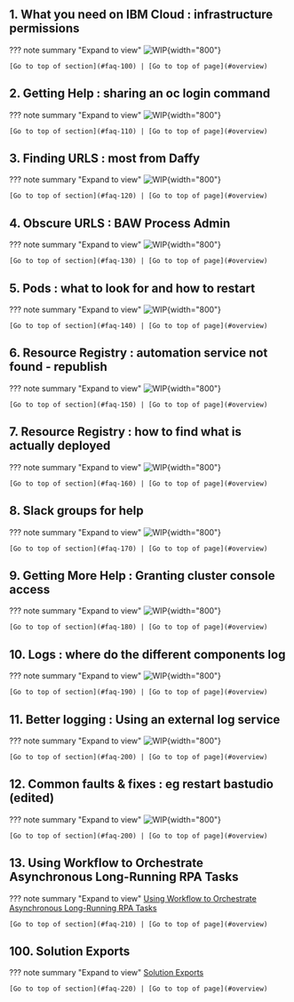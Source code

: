 
## 1. What you need on IBM Cloud : infrastructure permissions
<a name="faq-100"></a>
??? note summary "Expand to view"
    ![WIP](../src/images/wip2.jpg){width="800"}     

    [Go to top of section](#faq-100) | [Go to top of page](#overview)

## 2. Getting Help : sharing an oc login command
<a name="faq-110"></a>
??? note summary "Expand to view"
    ![WIP](../src/images/wip2.jpg){width="800"}     
    
    [Go to top of section](#faq-110) | [Go to top of page](#overview)

## 3. Finding URLS : most from Daffy
<a name="faq-120"></a>
??? note summary "Expand to view"
    ![WIP](../src/images/wip2.jpg){width="800"}     
     
    [Go to top of section](#faq-120) | [Go to top of page](#overview)

## 4. Obscure URLS : BAW Process Admin
<a name="faq-130"></a>
??? note summary "Expand to view"
    ![WIP](../src/images/wip2.jpg){width="800"}     
         
    [Go to top of section](#faq-130) | [Go to top of page](#overview)

## 5. Pods : what to look for and how to restart
<a name="faq-140"></a>
??? note summary "Expand to view"
    ![WIP](../src/images/wip2.jpg){width="800"}     
         
    [Go to top of section](#faq-140) | [Go to top of page](#overview)

## 6. Resource Registry : automation service not found - republish
<a name="faq-150"></a>
??? note summary "Expand to view"
    ![WIP](../src/images/wip2.jpg){width="800"}     
         
    [Go to top of section](#faq-150) | [Go to top of page](#overview)

## 7. Resource Registry : how to find what is actually deployed
<a name="faq-160"></a>
??? note summary "Expand to view"
    ![WIP](../src/images/wip2.jpg){width="800"}     
     
    [Go to top of section](#faq-160) | [Go to top of page](#overview)

## 8. Slack groups for help
<a name="faq-170"></a>
??? note summary "Expand to view"
    ![WIP](../src/images/wip2.jpg){width="800"}     
     
    [Go to top of section](#faq-170) | [Go to top of page](#overview)

## 9. Getting More Help : Granting cluster console access
<a name="faq-180"></a>
??? note summary "Expand to view"
    ![WIP](../src/images/wip2.jpg){width="800"}     
     
    [Go to top of section](#faq-180) | [Go to top of page](#overview)

## 10. Logs : where do the different components log
<a name="faq-190"></a>
??? note summary "Expand to view"
    ![WIP](../src/images/wip2.jpg){width="800"}     

    [Go to top of section](#faq-190) | [Go to top of page](#overview)

## 11. Better logging : Using an external log service
<a name="faq-100"></a>
??? note summary "Expand to view"
    ![WIP](../src/images/wip2.jpg){width="800"}     
     
    [Go to top of section](#faq-200) | [Go to top of page](#overview)

## 12. Common faults & fixes : eg restart bastudio (edited)
<a name="faq-100"></a>
??? note summary "Expand to view"
    ![WIP](../src/images/wip2.jpg){width="800"}     
     
    [Go to top of section](#faq-200) | [Go to top of page](#overview)

## 13. Using Workflow to Orchestrate Asynchronous Long-Running RPA Tasks
??? note summary "Expand to view"
    <a href="https://ibm.box.com/v/ASYNC-RPA-INVOKE-LAB" target="_blank">Using Workflow to Orchestrate Asynchronous Long-Running RPA Tasks</a>   
     
    [Go to top of section](#faq-210) | [Go to top of page](#overview)

## 100. Solution Exports
??? note summary "Expand to view"
    <a href="https://ibm.box.com/v/ASYNC-RPA-INVOKE-LAB" target="_blank">Solution Exports</a>   
     
    [Go to top of section](#faq-220) | [Go to top of page](#overview)
